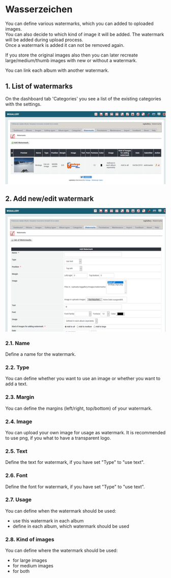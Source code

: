 # Wasserzeichen

You can define various watermarks, which you can added to oploaded images.  
You can also decide to which kind of image it will be added. The watermark will be added during upload process.  
Once a watermark is added it can not be removed again.

If you store the original images also then you can later recreate large/medium/thumb images with new or without a watermark.

You can link each album with another watermark.

## 1. List of watermarks

On the dashboard tab 'Categories' you see a list of the existing categories with the settings.

![List of watermarks](../../.gitbook/assets/watermark1.png)

## 2. Add new/edit watermark

![Add new or edit watermark](../../.gitbook/assets/watermark2.png)

### 2.1. Name

Define a name for the watermark.

### 2.2. Type

You can define whether you want to use an image or whether you want to add a text.

### 2.3. Margin

You can define the margins \(left/right, top/bottom\) of your watermark.

### 2.4. Image

You can upload your own image for usage as watermark. It is recommended to use png, if you what to have a transparent logo.

### 2.5. Text

Define the text for watermark, if you have set "Type" to "use text".

### 2.6. Font

Define the font for watermark, if you have set "Type" to "use text".

### 2.7. Usage

You can define when the watermark should be used:

* use this watermark in each album
* define in each album, which watermark should be used

### 2.8. Kind of images

You can define where the watermark should be used:

* for large images
* for medium images
* for both

